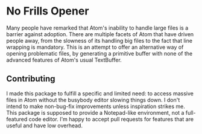 # No Frills Opener

Many people have remarked that Atom's inability to handle large files is a barrier against adoption. There are multiple facets of Atom that have driven people away, from the slowness of its handling big files to the fact that line wrapping is mandatory. This is an attempt to offer an alternative way of opening problematic files, by generating a primitive buffer with none of the advanced features of Atom's usual TextBuffer.

## Contributing

I made this package to fulfill a specific and limited need: to access massive files in Atom without the busybody editor slowing things down. I don't intend to make non-bug-fix improvements unless inspiration strikes me. This package is supposed to provide a Notepad-like environment, not a full-featured code editor. I'm happy to accept pull requests for features that are useful and have low overhead.
